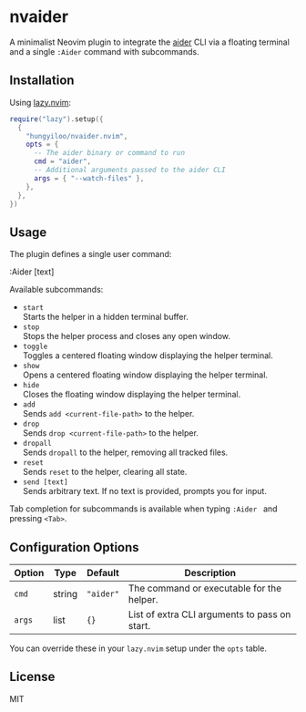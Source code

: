 # nvaider

A minimalist Neovim plugin to integrate the [aider](https://github.com/your/aider) CLI via a floating terminal and a single `:Aider` command with subcommands.

## Installation

Using [lazy.nvim](https://github.com/folke/lazy.nvim):

```lua
require("lazy").setup({
  {
    "hungyiloo/nvaider.nvim",
    opts = {
      -- The aider binary or command to run
      cmd = "aider",
      -- Additional arguments passed to the aider CLI
      args = { "--watch-files" },
    },
  },
})
```

## Usage

The plugin defines a single user command:

  :Aider <subcommand> [text]

Available subcommands:

- `start`  
  Starts the helper in a hidden terminal buffer.  
- `stop`  
  Stops the helper process and closes any open window.  
- `toggle`  
  Toggles a centered floating window displaying the helper terminal.  
- `show`  
  Opens a centered floating window displaying the helper terminal.  
- `hide`  
  Closes the floating window displaying the helper terminal.  
- `add`  
  Sends `add <current-file-path>` to the helper.  
- `drop`  
  Sends `drop <current-file-path>` to the helper.  
- `dropall`  
  Sends `dropall` to the helper, removing all tracked files.  
- `reset`  
  Sends `reset` to the helper, clearing all state.  
- `send [text]`  
  Sends arbitrary text. If no text is provided, prompts you for input.

Tab completion for subcommands is available when typing `:Aider ` and pressing `<Tab>`.

## Configuration Options

| Option | Type   | Default        | Description                                 |
| ------ | ------ | -------------- | ------------------------------------------- |
| `cmd`  | string | `"aider"`      | The command or executable for the helper.   |
| `args` | list   | `{} `          | List of extra CLI arguments to pass on start.|

You can override these in your `lazy.nvim` setup under the `opts` table.

## License

MIT
